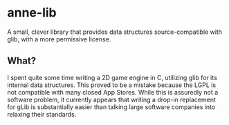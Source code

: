 anne-lib
========

A small, clever library that provides data structures source-compatible with glib, with a more permissive license.


What?
-----

I spent quite some time writing a 2D game engine in C, utilizing glib for its internal data structures. This proved to be a mistake because the LGPL is not compatible with many closed App Stores. While this is assuredly not a software problem, it currently appears that writing a drop-in replacement for gLib is substantially easier than talking large software companies into relaxing their standards.



